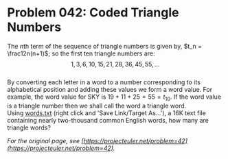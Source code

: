 # Problem 042: Coded Triangle Numbers
  
The $n$th term of the sequence of triangle numbers is given by, $t_n = \frac12n(n+1)$; so the first ten triangle numbers are:  
$$1, 3, 6, 10, 15, 21, 28, 36, 45, 55, \dots$$  
By converting each letter in a word to a number corresponding to its alphabetical position and adding these values we form a word value. For example, the word value for SKY is $19 + 11 + 25 = 55 = t_{10}$. If the word value is a triangle number then we shall call the word a triangle word.  
Using [words.txt](./words.txt) (right click and 'Save Link/Target As...'), a 16K text file containing nearly two-thousand common English words, how many are triangle words?  

*For the original page, see [https://projecteuler.net/problem=42](https://projecteuler.net/problem=42).*
